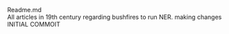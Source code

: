 Readme.md   
All articles in 19th century regarding bushfires to run NER. 
making changes INITIAL COMMOIT